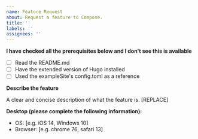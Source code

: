 ```yaml
---
name: Feature Request
about: Request a feature to Compose.
title: ''
labels: ''
assignees: ''
---
```


**I have checked all the prerequisites below and I don't see this is available**

- [ ] Read the README.md
- [ ] Have the extended version of Hugo installed
- [ ] Used the exampleSite's config.toml as a reference

**Describe the feature**

A clear and concise description of what the feature is. [REPLACE]

**Desktop (please complete the following information):**
 - OS: [e.g. iOS 14, Windows 10]
 - Browser: [e.g. chrome 76, safari 13]
